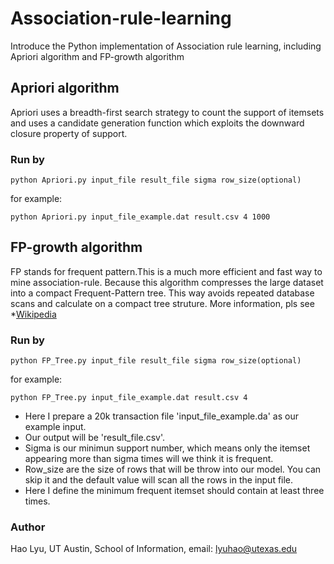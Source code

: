 # Association-rule-learning
Introduce the Python implementation of Association rule learning, including Apriori algorithm and FP-growth algorithm

## Apriori algorithm
Apriori uses a breadth-first search strategy to count the support of itemsets and uses a candidate generation function which exploits the downward closure property of support.

### Run by
```
python Apriori.py input_file result_file sigma row_size(optional)
```
for example: 
```
python Apriori.py input_file_example.dat result.csv 4 1000
```

## FP-growth algorithm
FP stands for frequent pattern.This is a much more efficient and fast way to mine association-rule. Because this algorithm compresses the large dataset into a compact Frequent-Pattern tree. This way avoids repeated database scans and calculate on a compact tree struture. More information, pls see *[Wikipedia](https://en.wikipedia.org/wiki/Association_rule_learning#Apriori_algorith) 

### Run by
```
python FP_Tree.py input_file result_file sigma row_size(optional)
```
for example:
```
python FP_Tree.py input_file_example.dat result.csv 4
```

* Here I prepare a 20k transaction file 'input_file_example.da' as our example input. 
* Our output will be 'result_file.csv'.
* Sigma is our minimun support number, which means only the itemset appearing more than sigma times will we think it is frequent. 
* Row_size are the size of rows that will be throw into our model. You can skip it and the default value will scan all the rows in the input file.
* Here I define the minimum frequent itemset should contain at least three times.

### Author
Hao Lyu, UT Austin, School of Information, email: lyuhao@utexas.edu
